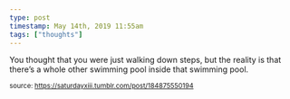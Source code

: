 ```yaml
---
type: post
timestamp: May 14th, 2019 11:55am
tags: ["thoughts"]
---
```


You thought that you were just walking down steps, but the reality is that there’s a whole other swimming pool inside that swimming pool.
      
      
      
  
<small>source: https://saturdayxiii.tumblr.com/post/184875550194</small>